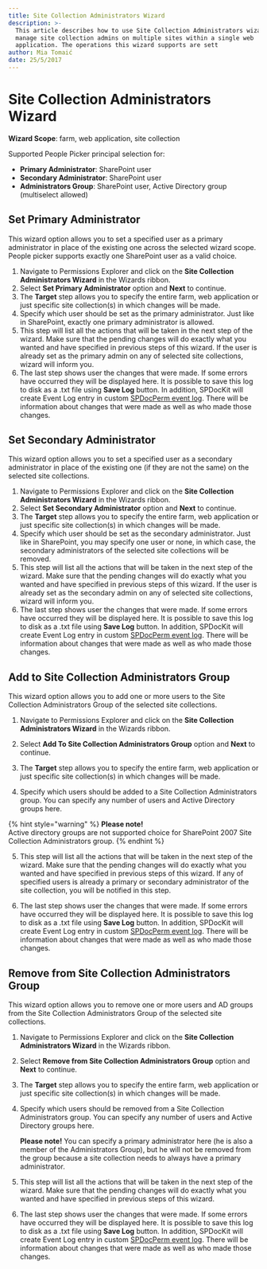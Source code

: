 ```yaml
---
title: Site Collection Administrators Wizard
description: >-
  This article describes how to use Site Collection Administrators wizard to
  manage site collection admins on multiple sites within a single web
  application. The operations this wizard supports are sett
author: Mia Tomaić
date: 25/5/2017
---
```


# Site Collection Administrators Wizard

**Wizard Scope**: farm, web application, site collection

Supported People Picker principal selection for:

* **Primary Administrator**: SharePoint user
* **Secondary Administrator**: SharePoint user
* **Administrators Group**: SharePoint user, Active Directory group \(multiselect allowed\)

## Set Primary Administrator

This wizard option allows you to set a specified user as a primary administrator in place of the existing one across the selected wizard scope. People picker supports exactly one SharePoint user as a valid choice.

1. Navigate to Permissions Explorer and click on the **Site Collection Administrators Wizard** in the Wizards ribbon.
2. Select **Set Primary Administrator** option and **Next** to continue.
3. The **Target** step allows you to specify the entire farm, web application or just specific site collection\(s\) in which changes will be made.
4. Specify which user should be set as the primary administrator. Just like in SharePoint, exactly one primary administrator is allowed.
5. This step will list all the actions that will be taken in the next step of the wizard. Make sure that the pending changes will do exactly what you wanted and have specified in previous steps of this wizard. If the user is already set as the primary admin on any of selected site collections, wizard will inform you.
6. The last step shows user the changes that were made. If some errors have occurred they will be displayed here. It is possible to save this log to disk as a .txt file using **Save Log** button. In addition, SPDocKit will create Event Log entry in custom [SPDocPerm event log](../spdockit-permission-management-event-log.md). There will be information about changes that were made as well as who made those changes.

## Set Secondary Administrator

This wizard option allows you to set a specified user as a secondary administrator in place of the existing one \(if they are not the same\) on the selected site collections.

1. Navigate to Permissions Explorer and click on the **Site Collection Administrators Wizard** in the Wizards ribbon.
2. Select **Set Secondary Administrator** option and **Next** to continue.
3. The **Target** step allows you to specify the entire farm, web application or just specific site collection\(s\) in which changes will be made.
4. Specify which user should be set as the secondary administrator. Just like in SharePoint, you may specify one user or none, in which case, the secondary administrators of the selected site collections will be removed.
5. This step will list all the actions that will be taken in the next step of the wizard. Make sure that the pending changes will do exactly what you wanted and have specified in previous steps of this wizard. If the user is already set as the secondary admin on any of selected site collections, wizard will inform you.
6. The last step shows user the changes that were made. If some errors have occurred they will be displayed here. It is possible to save this log to disk as a .txt file using **Save Log** button. In addition, SPDocKit will create Event Log entry in custom [SPDocPerm event log](../spdockit-permission-management-event-log.md). There will be information about changes that were made as well as who made those changes.

## Add to Site Collection Administrators Group

This wizard option allows you to add one or more users to the Site Collection Administrators Group of the selected site collections.

1. Navigate to Permissions Explorer and click on the **Site Collection Administrators Wizard** in the Wizards ribbon.

2. Select **Add To Site Collection Administrators Group** option and **Next** to continue.

3. The **Target** step allows you to specify the entire farm, web application or just specific site collection\(s\) in which changes will be made.

4. Specify which users should be added to a Site Collection Administrators group. You can specify any number of users and Active Directory groups here. 

{% hint style="warning" %}
**Please note!**   
Active directory groups are not supported choice for SharePoint 2007 Site Collection Administrators group.
{% endhint %}

5. This step will list all the actions that will be taken in the next step of the wizard. Make sure that the pending changes will do exactly what you wanted and have specified in previous steps of this wizard. If any of specified users is already a primary or secondary administrator of the site collection, you will be notified in this step.

6. The last step shows user the changes that were made. If some errors have occurred they will be displayed here. It is possible to save this log to disk as a .txt file using **Save Log** button. In addition, SPDocKit will create Event Log entry in custom [SPDocPerm event log](../spdockit-permission-management-event-log.md). There will be information about changes that were made as well as who made those changes.

## Remove from Site Collection Administrators Group

This wizard option allows you to remove one or more users and AD groups from the Site Collection Administrators Group of the selected site collections.

1. Navigate to Permissions Explorer and click on the **Site Collection Administrators Wizard** in the Wizards ribbon.
2. Select **Remove from Site Collection Administrators Group** option and **Next** to continue.
3. The **Target** step allows you to specify the entire farm, web application or just specific site collection\(s\) in which changes will be made.
4. Specify which users should be removed from a Site Collection Administrators group. You can specify any number of users and Active Directory groups here.

   **Please note!** You can specify a primary administrator here \(he is also a member of the Administrators Group\), but he will not be removed from the group because a site collection needs to always have a primary administrator.

5. This step will list all the actions that will be taken in the next step of the wizard. Make sure that the pending changes will do exactly what you wanted and have specified in previous steps of this wizard.
6. The last step shows user the changes that were made. If some errors have occurred they will be displayed here. It is possible to save this log to disk as a .txt file using **Save Log** button. In addition, SPDocKit will create Event Log entry in custom [SPDocPerm event log](../spdockit-permission-management-event-log.md). There will be information about changes that were made as well as who made those changes.

